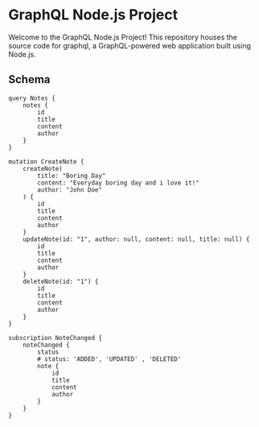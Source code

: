 # GraphQL Node.js Project

Welcome to the GraphQL Node.js Project! This repository houses the source code for graphql, a GraphQL-powered web application built using Node.js.

## Schema
```
query Notes {
    notes {
        id
        title
        content
        author
    }
}

mutation CreateNote {
    createNote(
        title: "Boring Day"
        content: "Everyday boring day and i love it!"
        author: "John Doe"
    ) {
        id
        title
        content
        author
    }
    updateNote(id: "1", author: null, content: null, title: null) {
        id
        title
        content
        author
    }
    deleteNote(id: "1") {
        id
        title
        content
        author
    }
}

subscription NoteChanged {
    noteChanged {
        status
        # status: 'ADDED', 'UPDATED' , 'DELETED'
        note {
            id
            title
            content
            author
        }
    }
}
```
